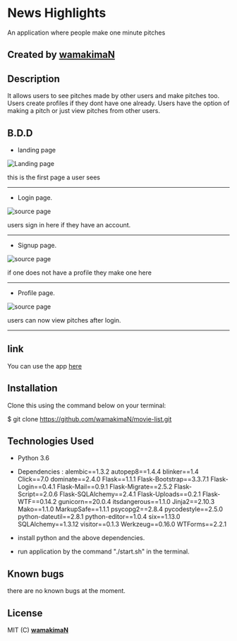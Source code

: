 #                News Highlights

An application where people make one minute pitches 

## Created by [wamakimaN](https://github.com/wamakimaN)

## Description

It allows users to see pitches made by other users and make pitches too.
Users create profiles if they dont have one already.
Users have the option of making a pitch or just view pitches from other users.

## B.D.D

* landing page

![Landing page](static/images/landing.png)

this is the first page a user sees

---

* Login page.

![source page](static/images/login.png)

users sign in here if they have an account.

---

* Signup page.

![source page](static/images/signup.png)

if one does not have a profile they make one here

---

* Profile page.

![source page](static/images/profile.png)

users can now view pitches after login.

---


## link

You can use the app [here](https://newhig.herokuapp.com/)


## Installation

Clone this using the command below on your terminal:

$ git clone  https://github.com/wamakimaN/movie-list.git

## Technologies Used

* Python 3.6
* Dependencies :
alembic==1.3.2
autopep8==1.4.4
blinker==1.4
Click==7.0
dominate==2.4.0
Flask==1.1.1
Flask-Bootstrap==3.3.7.1
Flask-Login==0.4.1
Flask-Mail==0.9.1
Flask-Migrate==2.5.2
Flask-Script==2.0.6
Flask-SQLAlchemy==2.4.1
Flask-Uploads==0.2.1
Flask-WTF==0.14.2
gunicorn==20.0.4
itsdangerous==1.1.0
Jinja2==2.10.3
Mako==1.1.0
MarkupSafe==1.1.1
psycopg2==2.8.4
pycodestyle==2.5.0
python-dateutil==2.8.1
python-editor==1.0.4
six==1.13.0
SQLAlchemy==1.3.12
visitor==0.1.3
Werkzeug==0.16.0
WTForms==2.2.1

* install python and the above dependencies.
* run application by the command "./start.sh" in the terminal.

## Known bugs

there are no known bugs at the moment.

## License

MIT (C) **[wamakimaN](https://github.com/wamakimaN)**